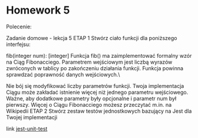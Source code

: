 # Homework 5

Polecenie:

Zadanie domowe - lekcja 5 ETAP 1 Stwórz ciało funkcji dla poniższego interfejsu:

fib(integer num): [integer] Funkcja fib() ma zaimplementować formalny wzór na Ciąg Fibonacciego. Parametrem wejściowym jest liczbą wyrazów zwróconych w tablicy po zakończeniu działania funkcji. Funkcja powinna sprawdzać poprawność danych wejściowych.\

Nie bój się modyfikować liczby parametrów funkcji. Twoja implementacja Ciągu może zakładać istnienie więcej niż jednego parametru wejściowego. Ważne, aby dodatkowe parametry były opcjonalne i parametr num był pierwszy. Więcej o Ciągu Fibonacciego możesz przeczytać m.in. na Wikipedii ETAP 2 Stwórz zestaw testów jednostkowych bazujący na Jest dla Twojej implementacji

link [jest-unit-test](https://radekel.github.io/jest-unit-test-DaftcodeAcademy/)
